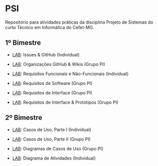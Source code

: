 # PSI

Repositório para atividades práticas da disciplina Projeto de Sistemas do curto Técnico em Informática do Cefet-MG.

## 1º Bimestre

* [LAB](labs/lab-issues.md): Issues & GitHub (Individual)

* [LAB](labs/lab-wikis.md): Organizações GitHub & Wikis (Grupo PI)

* [LAB](labs/lab-requisitos.md): Requisitos Funcionais e Não-Funcionais (Individual)

* [LAB](labs/lab-requisitos-pi.md): Requisitos de Software (Grupo PI)

* [LAB](labs/lab-requisitos-interface-pi.md): Requisitos de Interface (Grupo PI)

* [LAB](labs/lab-requisitos-prototipos-interface-pi.md): Requisitos de Interface & Protótipos (Grupo PI)


## 2º Bimestre

* [LAB](labs/lab-requisitos-casos-uso-parte-1.md): Casos de Uso, Parte I (Individual)

* [LAB](labs/lab-requisitos-casos-uso-parte-2.md): Casos de Uso, Parte II (Grupo PI)

* [LAB](labs/lab-requisitos-diagrama-casos-uso.md): Diagramas de Casos de Uso (Grupo PI)

* [LAB](labs/lab-diagrama-atividades.md): Diagrama de Atividades (Individual)






